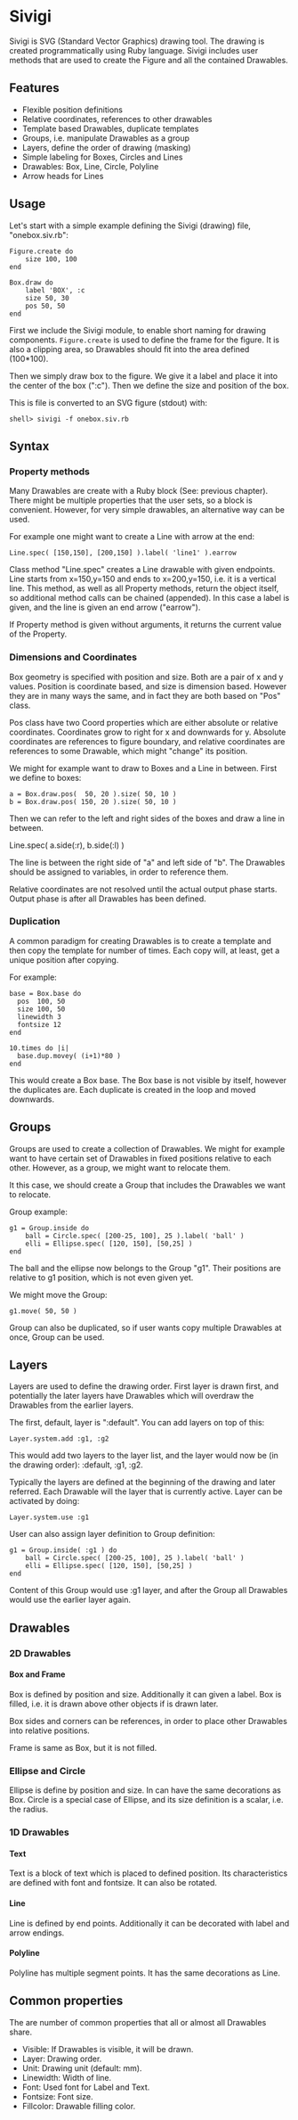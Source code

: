 # Sivigi

Sivigi is SVG (Standard Vector Graphics) drawing tool. The drawing is
created programmatically using Ruby language. Sivigi includes user
methods that are used to create the Figure and all the contained
Drawables.


## Features

* Flexible position definitions
* Relative coordinates, references to other drawables
* Template based Drawables, duplicate templates
* Groups, i.e. manipulate Drawables as a group
* Layers, define the order of drawing (masking)
* Simple labeling for Boxes, Circles and Lines
* Drawables: Box, Line, Circle, Polyline
* Arrow heads for Lines


## Usage

Let's start with a simple example defining the Sivigi (drawing) file, "onebox.siv.rb":

    Figure.create do
        size 100, 100
    end
    
    Box.draw do
        label 'BOX', :c
        size 50, 30
        pos 50, 50
    end
    
First we include the Sivigi module, to enable short naming for drawing
components. `Figure.create` is used to define the frame for the
figure. It is also a clipping area, so Drawables should fit into the
area defined (100*100).

Then we simply draw box to the figure. We give it a label and place it
into the center of the box (":c"). Then we define the size and
position of the box.

This is file is converted to an SVG figure (stdout) with:

    shell> sivigi -f onebox.siv.rb


## Syntax

### Property methods

Many Drawables are create with a Ruby block (See: previous
chapter). There might be multiple properties that the user sets, so a
block is convenient. However, for very simple drawables, an
alternative way can be used.

For example one might want to create a Line with arrow at the end:

    Line.spec( [150,150], [200,150] ).label( 'line1' ).earrow

Class method "Line.spec" creates a Line drawable with given
endpoints. Line starts from x=150,y=150 and ends to x=200,y=150,
i.e. it is a vertical line. This method, as well as all Property
methods, return the object itself, so additional method calls can be
chained (appended). In this case a label is given, and the line is
given an end arrow ("earrow").

If Property method is given without arguments, it returns the current
value of the Property.


### Dimensions and Coordinates

Box geometry is specified with position and size. Both are a pair of x
and y values. Position is coordinate based, and size is dimension
based. However they are in many ways the same, and in fact they are
both based on "Pos" class.

Pos class have two Coord properties which are either absolute or
relative coordinates. Coordinates grow to right for x and downwards
for y. Absolute coordinates are references to figure boundary, and
relative coordinates are references to some Drawable, which might
"change" its position.

We might for example want to draw to Boxes and a Line in
between. First we define to boxes:

    a = Box.draw.pos(  50, 20 ).size( 50, 10 )
    b = Box.draw.pos( 150, 20 ).size( 50, 10 )

Then we can refer to the left and right sides of the boxes and draw a
line in between.

   Line.spec( a.side(:r), b.side(:l) )

The line is between the right side of "a" and left side of "b". The
Drawables should be assigned to variables, in order to reference them.

Relative coordinates are not resolved until the actual output phase
starts. Output phase is after all Drawables has been defined.


### Duplication

A common paradigm for creating Drawables is to create a template and
then copy the template for number of times. Each copy will, at least,
get a unique position after copying.

For example:

    base = Box.base do
      pos  100, 50
      size 100, 50
      linewidth 3
      fontsize 12
    end
    
    10.times do |i|
      base.dup.movey( (i+1)*80 )
    end

This would create a Box base. The Box base is not visible by itself,
however the duplicates are. Each duplicate is created in the loop and
moved downwards.


## Groups

Groups are used to create a collection of Drawables. We might for
example want to have certain set of Drawables in fixed positions
relative to each other. However, as a group, we might want to
relocate them.

It this case, we should create a Group that includes the Drawables we
want to relocate.

Group example:

    g1 = Group.inside do
        ball = Circle.spec( [200-25, 100], 25 ).label( 'ball' )
        elli = Ellipse.spec( [120, 150], [50,25] )
    end

The ball and the ellipse now belongs to the Group "g1". Their
positions are relative to g1 position, which is not even given yet.

We might move the Group:

    g1.move( 50, 50 )

Group can also be duplicated, so if user wants copy multiple Drawables
at once, Group can be used.


## Layers

Layers are used to define the drawing order. First layer is drawn
first, and potentially the later layers have Drawables which will
overdraw the Drawables from the earlier layers.

The first, default, layer is ":default". You can add layers on top of
this:

    Layer.system.add :g1, :g2

This would add two layers to the layer list, and the layer would now
be (in the drawing order): :default, :g1, :g2.

Typically the layers are defined at the beginning of the drawing and
later referred. Each Drawable will the layer that is currently
active. Layer can be activated by doing:

    Layer.system.use :g1

User can also assign layer definition to Group definition:

    g1 = Group.inside( :g1 ) do
        ball = Circle.spec( [200-25, 100], 25 ).label( 'ball' )
        elli = Ellipse.spec( [120, 150], [50,25] )
    end

Content of this Group would use :g1 layer, and after the Group all
Drawables would use the earlier layer again.


## Drawables

### 2D Drawables

#### Box and Frame

Box is defined by position and size. Additionally it can given a
label. Box is filled, i.e. it is drawn above other objects if is drawn
later.

Box sides and corners can be references, in order to place other
Drawables into relative positions.

Frame is same as Box, but it is not filled.


### Ellipse and Circle

Ellipse is define by position and size. In can have the same
decorations as Box. Circle is a special case of Ellipse, and its size
definition is a scalar, i.e. the radius.


### 1D Drawables

#### Text

Text is a block of text which is placed to defined position. Its
characteristics are defined with font and fontsize. It can also be
rotated.


#### Line

Line is defined by end points. Additionally it can be decorated with
label and arrow endings.


#### Polyline

Polyline has multiple segment points. It has the same decorations as
Line.


## Common properties

The are number of common properties that all or almost all Drawables
share.

* Visible:    If Drawables is visible, it will be drawn.
* Layer:      Drawing order.
* Unit:       Drawing unit (default: mm).
* Linewidth:  Width of line.
* Font:       Used font for Label and Text.
* Fontsize:   Font size.
* Fillcolor:  Drawable filling color.
